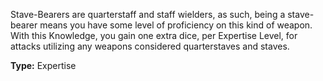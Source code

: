 Stave-Bearers are quarterstaff and staff wielders, as such, being a stave-bearer means you have some level of proficiency on this kind of weapon. With this Knowledge, you gain one extra dice, per Expertise Level, for attacks utilizing any weapons considered quarterstaves and staves.

__Type:__ Expertise